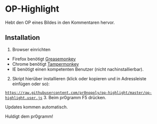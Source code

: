 # OP-Highlight


Hebt den OP eines Bildes in den Kommentaren hervor.

## Installation
1. Browser einrichten
  - Firefox benötigt [Greasemonkey](https://addons.mozilla.org/de/firefox/addon/greasemonkey/)
  - Chrome benötigt [Tampermonkey](https://chrome.google.com/webstore/detail/tampermonkey/dhdgffkkebhmkfjojejmpbldmpobfkfo?hl=de)
  - IE benötigt einen kompetenten Benutzer (nicht nachinstallierbar).
2. Skript hierüber installieren (klick oder kopieren und in Adressleiste einfügen oder so):

  [`https://raw.githubusercontent.com/pr0nopoly/op-highlight/master/op-highlight.user.js`](https://raw.githubusercontent.com/pr0nopoly/op-highlight/master/op-highlight.user.js)
3. Beim pr0gramm F5 drücken.

Updates kommen automatisch.

Huldigt dem pr0gramm!

